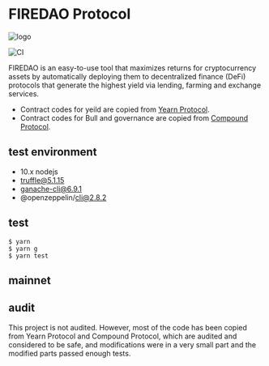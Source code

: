 # FIREDAO Protocol

![logo](https://github.com/bulldax/firedao-protocol/raw/main/logo_180.png)

![CI](https://github.com/bulldax/firedao-protocol/workflows/CI/badge.svg)

FIREDAO is an easy-to-use tool that maximizes returns for cryptocurrency assets by automatically deploying them to decentralized finance (DeFi) protocols that generate the highest yield via lending, farming and exchange services.

- Contract codes for yeild are copied from [Yearn Protocol](https://github.com/iearn-finance/yearn-protocol). 
- Contract codes for Bull and governance are copied from [Compound Protocol](https://github.com/compound-finance/compound-protocol).


## test environment
- 10.x nodejs
- truffle@5.1.15
- ganache-cli@6.9.1
- @openzeppelin/cli@2.8.2


## test
```console
$ yarn
$ yarn g
$ yarn test
```


## mainnet



## audit
This project is not audited. However, most of the code has been copied from Yearn Protocol and Compound Protocol, which are audited and considered to be safe, and modifications were in a very small part and the modified parts passed enough tests.




